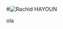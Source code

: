 #![Rachid HAYOUN](https://github.com/user-attachments/assets/592d9076-682c-4b34-b112-98d739b63401)



ola
